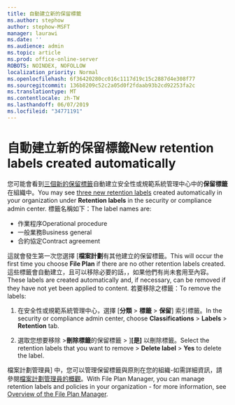 ```yaml
---
title: 自動建立新的保留標籤
ms.author: stephow
author: stephow-MSFT
manager: laurawi
ms.date: ''
ms.audience: admin
ms.topic: article
ms.prod: office-online-server
ROBOTS: NOINDEX, NOFOLLOW
localization_priority: Normal
ms.openlocfilehash: 6f36420280cc016c1117d19c15c2887d4e308f77
ms.sourcegitcommit: 136b8209c52c2a05d0f2fdaab93b2cd92253fa2c
ms.translationtype: MT
ms.contentlocale: zh-TW
ms.lasthandoff: 06/07/2019
ms.locfileid: "34771191"
---
```

# <a name="new-retention-labels-created-automatically"></a><span data-ttu-id="260d7-102">自動建立新的保留標籤</span><span class="sxs-lookup"><span data-stu-id="260d7-102">New retention labels created automatically</span></span>

<span data-ttu-id="260d7-103">您可能會看到[三個新的保留標籤](https://docs.microsoft.com/office365/securitycompliance/file-plan-manager#default-retention-labels-and-label-policy)自動建立安全性或規範系統管理中心中的**保留標籤**在組織中。</span><span class="sxs-lookup"><span data-stu-id="260d7-103">You may see [three new retention labels](https://docs.microsoft.com/office365/securitycompliance/file-plan-manager#default-retention-labels-and-label-policy) created automatically in your organization under **Retention labels** in the security or compliance admin center.</span></span> <span data-ttu-id="260d7-104">標籤名稱如下：</span><span class="sxs-lookup"><span data-stu-id="260d7-104">The label names are:</span></span>

- <span data-ttu-id="260d7-105">作業程序</span><span class="sxs-lookup"><span data-stu-id="260d7-105">Operational procedure</span></span>
- <span data-ttu-id="260d7-106">一般業務</span><span class="sxs-lookup"><span data-stu-id="260d7-106">Business general</span></span>
- <span data-ttu-id="260d7-107">合約協定</span><span class="sxs-lookup"><span data-stu-id="260d7-107">Contract agreement</span></span>

<span data-ttu-id="260d7-108">這就會發生第一次您選擇 [**檔案計劃**有其他建立的保留標籤。</span><span class="sxs-lookup"><span data-stu-id="260d7-108">This will occur the first time you choose **File Plan** if there are no other retention labels created.</span></span> <span data-ttu-id="260d7-109">這些標籤會自動建立，且可以移除必要的話，，如果他們有尚未套用至內容。</span><span class="sxs-lookup"><span data-stu-id="260d7-109">These labels are created automatically and, if necessary, can be removed if they have not yet been applied to content.</span></span> <span data-ttu-id="260d7-110">若要移除之標籤：</span><span class="sxs-lookup"><span data-stu-id="260d7-110">To remove the labels:</span></span>

1. <span data-ttu-id="260d7-111">在安全性或規範系統管理中心，選擇 [**分類** > **標籤** > **保留**] 索引標籤。</span><span class="sxs-lookup"><span data-stu-id="260d7-111">In the security or compliance admin center, choose **Classifications** > **Labels** > **Retention** tab.</span></span>

1. <span data-ttu-id="260d7-112">選取您想要移除 >**刪除標籤**的保留標籤 > ]**[是]** 以刪除標籤。</span><span class="sxs-lookup"><span data-stu-id="260d7-112">Select the retention labels that you want to remove > **Delete label** > **Yes** to delete the label.</span></span>

<span data-ttu-id="260d7-113">檔案計劃管理員] 中，您可以管理保留標籤與原則在您的組織-如需詳細資訊，請參閱[檔案計劃管理員的概觀](https://docs.microsoft.com/office365/securitycompliance/file-plan-manager)。</span><span class="sxs-lookup"><span data-stu-id="260d7-113">With File Plan Manager, you can manage retention labels and policies in your organization - for more information, see [Overview of the File Plan Manager](https://docs.microsoft.com/office365/securitycompliance/file-plan-manager).</span></span>